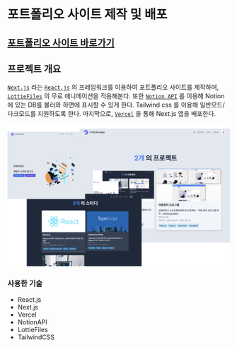 # 포트폴리오 사이트 제작 및 배포

## <a href="https://na-portfolio.vercel.app">포트폴리오 사이트 바로가기</a>


## 프로젝트 개요

<a href="https://nextjs.org/">`Next.js`</a> 라는 <a href="">`React.js`</a> 의 프레임워크를 이용하여 포트폴리오 사이트를 제작하며, <a href="https://lottiefiles.com/">`LottieFiles`</a> 의 무료 애니메이션을 적용해본다. 또한  <a href="https://developers.notion.com/">`Notion API`</a> 를 이용해 Notion 에 있는 DB를 불러와 하면에 표시할 수 있게 한다. Tailwind css 를 이용해 일반모드/다크모드를 지원하도록 한다. 마지막으로,  <a href="https://vercel.com/">`Vercel`</a> 을 통해 Next.js 앱을 배포한다.

![시스템 개요](./%08systeminfo.png)


### 사용한 기술

- React.js
- Next.js
- Vercel
- NotionAPI
- LottieFiles
- TailwindCSS